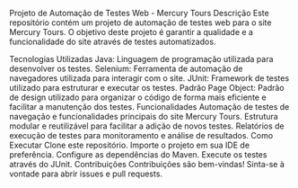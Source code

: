 Projeto de Automação de Testes Web - Mercury Tours
Descrição
Este repositório contém um projeto de automação de testes web para o site Mercury Tours. O objetivo deste projeto é garantir a qualidade e a funcionalidade do site através de testes automatizados.

Tecnologias Utilizadas
Java: Linguagem de programação utilizada para desenvolver os testes.
Selenium: Ferramenta de automação de navegadores utilizada para interagir com o site.
JUnit: Framework de testes utilizado para estruturar e executar os testes.
Padrão Page Object: Padrão de design utilizado para organizar o código de forma mais eficiente e facilitar a manutenção dos testes.
Funcionalidades
Automação de testes de navegação e funcionalidades principais do site Mercury Tours.
Estrutura modular e reutilizável para facilitar a adição de novos testes.
Relatórios de execução de testes para monitoramento e análise de resultados.
Como Executar
Clone este repositório.
Importe o projeto em sua IDE de preferência.
Configure as dependências do Maven.
Execute os testes através do JUnit.
Contribuições
Contribuições são bem-vindas! Sinta-se à vontade para abrir issues e pull requests.
